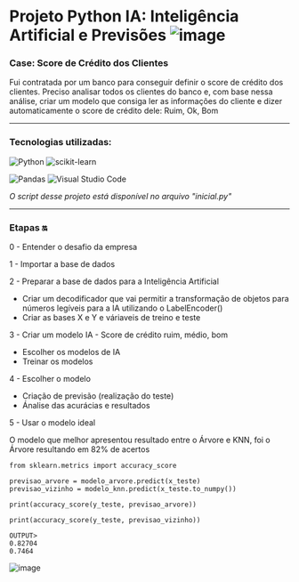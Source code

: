 # Projeto Python IA: Inteligência Artificial e Previsões ![image](https://i.gifer.com/origin/c1/c1509216eff853bf8fb246b72bb07987_w200.gif)

### Case: Score de Crédito dos Clientes

Fui contratada por um banco para conseguir definir o score de crédito dos clientes. Preciso analisar todos os clientes do banco e, com base nessa análise, criar um modelo que consiga ler as informações do cliente e dizer automaticamente o score de crédito dele: Ruim, Ok, Bom

<hr>

### Tecnologias utilizadas: 
![Python](https://img.shields.io/badge/python-3670A0?style=for-the-badge&logo=python&logoColor=ffdd54) 
![scikit-learn](https://img.shields.io/badge/scikit--learn-%23F7931E.svg?style=for-the-badge&logo=scikit-learn&logoColor=white)

![Pandas](https://img.shields.io/badge/pandas-%23150458.svg?style=for-the-badge&logo=pandas&logoColor=white)
![Visual Studio Code](https://img.shields.io/badge/Visual%20Studio%20Code-0078d7.svg?style=for-the-badge&logo=visual-studio-code&logoColor=white)

<em> O script desse projeto está disponível no arquivo "inicial.py"</em>

<hr>

### Etapas 🔛
0 - Entender o desafio da empresa

1 - Importar a base de dados

2 - Preparar a base de dados para a Inteligência Artificial

- Criar um decodificador que vai permitir a transformação de objetos para números legíveis para a IA utilizando o LabelEncoder()
- Criar as bases X e Y e váriaveis de treino e teste
    
3 - Criar um modelo IA - Score de crédito ruim, médio, bom

- Escolher os modelos de IA
- Treinar os modelos
    
4 - Escolher o modelo

- Criação de previsão (realização do teste)
- Ánalise das acurácias e resultados
    
5 - Usar o modelo ideal

O modelo que melhor apresentou resultado entre o Árvore e KNN, foi o Árvore resultando em 82% de acertos

    from sklearn.metrics import accuracy_score

    previsao_arvore = modelo_arvore.predict(x_teste)
    previsao_vizinho = modelo_knn.predict(x_teste.to_numpy()) 

    print(accuracy_score(y_teste, previsao_arvore))

    print(accuracy_score(y_teste, previsao_vizinho))

    OUTPUT>
    0.82704
    0.7464



![image](https://github.com/nayara-lucia/python-IA/assets/126920974/7b5fc438-4b24-4eee-ba87-67c8c9629bd4)

